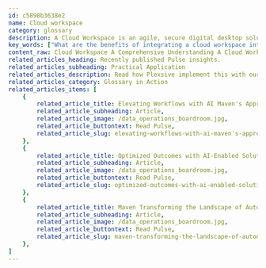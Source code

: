 ```yaml
---
id: c5898b3638e2
name: Cloud workspace
category: glossary
description: A Cloud Workspace is an agile, secure digital desktop solution that enables global team collaboration by integrating tools and content, optimizing scalability, reducing hardware needs, and enhancing data protection, accessible from any location.
key_words: ["What are the benefits of integrating a cloud workspace into business operations", "How does a cloud workspace enhance team collaboration", "What is the role of cloud workspaces in remote work", "Can cloud workspaces reduce IT infrastructure costs", "How does cloud workspace ensure data protection", "What is the difference between cloud workspaces and traditional VDI", "How do cloud workspaces streamline administrative IT tasks", "In what ways can a cloud workspace scale for large businesses", "Are cloud workspaces secure for sensitive business data", "How does the subscription model of cloud workspaces work."]
content_raw: Cloud Workspace A Comprehensive Understanding A Cloud Workspace, or cloud-based digital desktop, is a dynamic solution purposefully designed to amalgamate a team’s content and tools in a single, secure, and efficiently managed digital environment. This workspace is typically provided by IT service providers under a subscription model that can be tailored per-seat, per-hour, or per-month, boasting an incredible potential to scale and accommodate thousands of employees globally. The unparalleled advantage of a Cloud Workspace is its accessibility, not limited by geographic location or time constraints, provided there is a supported device for access. Business Benefits of a Cloud Workspace By integrating a Cloud Workspace into your operations, you pave the way for numerous business benefits. 1. Streamlining Tasks Cloud Workspaces enable the termination of several administrative tasks associated with traditional desktop management, such as deploying, maintaining, provisioning, and recycling. 2. Minimizing Hardware This digital solution requires lesser hardware management, including desktops, laptops, etc. It also alleviates the need for complex Virtual Desktop Infrastructure (VDI) deployments, simplifying operations. 3. Cost Reduction By embracing a Cloud Workspace, there is an opportunity to transition from a capital expense (capex) to an operating expense (opex) model. Furthermore, it ensures on-demand access to cloud desktops with sufficient compute, memory, and storage resources which can result in considerable cost savings. 4. Data Protection A crucial feature is the provision for each user to access encrypted, persistent storage volumes in the cloud, ensuring no data is stored on users' local devices, thereby mitigating the risk of data breaches. 5. Scalability Cloud Workspaces offer flexibility, allowing businesses to quickly provision and de-provision virtual desktops as the workforce and workflow needs evolve. In essence, Maven Technologies, in embracing Cloud Workspace, can substantially bolster productivity and adaptability in the tech-driven modern world.
related_articles_heading: Recently published Pulse insights.
related_articles_subheading: Practical Application
related_articles_description: Read how Plexsive implement this with our clients.
related_articles_category: Glossary in Action
related_articles_items: [
	{
		related_article_title: Elevating Workflows with AI Maven's Approach,
		related_article_subheading: Article,
		related_article_image: /data_operations_boardroom.jpg,
		related_article_buttontext: Read Pulse,
		related_article_slug: elevating-workflows-with-ai-maven's-approach
	},
	{
		related_article_title: Optimized Outcomes with AI-Enabled Solutions,
		related_article_subheading: Article,
		related_article_image: /data_operations_boardroom.jpg,
		related_article_buttontext: Read Pulse,
		related_article_slug: optimized-outcomes-with-ai-enabled-solutions
	},
	{
		related_article_title: Maven Transforming the Landscape of Autonomous Vehicles,
		related_article_subheading: Article,
		related_article_image: /data_operations_boardroom.jpg,
		related_article_buttontext: Read Pulse,
		related_article_slug: maven-transforming-the-landscape-of-autonomous-vehicles
	},
]
---
```

